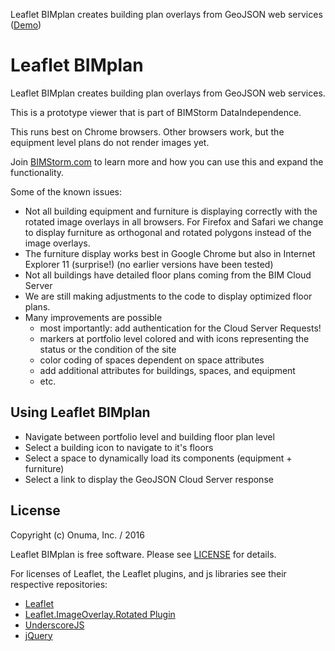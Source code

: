 Leaflet BIMplan creates building plan overlays from GeoJSON web services
([Demo](https://bim-genie.com/static/planview/portfolio.html?sysID=177))

# Leaflet BIMplan

Leaflet BIMplan creates building plan overlays from GeoJSON web services.

This is a prototype viewer that is part of BIMStorm DataIndependence.

This runs best on Chrome browsers. Other browsers work, but the equipment level plans do not render images yet.

Join [BIMStorm.com](http://BIMStorm.com) to learn more and how you can use this and expand the functionality.

Some of the known issues:

- Not all building equipment and furniture is displaying correctly with the rotated image overlays in all browsers. For Firefox and Safari we change to display furniture as orthogonal and rotated polygons instead of the image overlays.
- The furniture display works best in Google Chrome but also in Internet Explorer 11 (surprise!) (no earlier versions have been tested)
- Not all buildings have detailed floor plans coming from the BIM Cloud Server
- We are still making adjustments to the code to display optimized floor plans.
- Many improvements are possible
  - most importantly: add authentication for the Cloud Server Requests!
  - markers at portfolio level colored and with icons representing the status or the condition of the site
  - color coding of spaces dependent on space attributes
  - add additional attributes for buildings, spaces, and equipment
  - etc.

## Using Leaflet BIMplan

- Navigate between portfolio level and building floor plan level
- Select a building icon to navigate to it's floors
- Select a space to dynamically load its components (equipment + furniture)
- Select a link to display the GeoJSON Cloud Server response

## License

Copyright (c) Onuma, Inc. / 2016

Leaflet BIMplan is free software. Please see [LICENSE](LICENSE) for details.

For licenses of Leaflet, the Leaflet plugins, and js libraries see their respective repositories:

- [Leaflet](https://github.com/Leaflet/Leaflet)
- [Leaflet.ImageOverlay.Rotated Plugin](https://github.com/IvanSanchez/Leaflet.ImageOverlay.Rotated)
- [UnderscoreJS](https://github.com/jashkenas/underscore)
- [jQuery](https://github.com/jquery/jquery)

